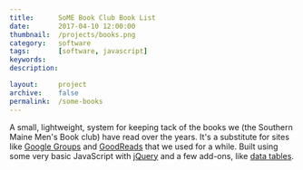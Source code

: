 ```yaml
---
title: 		SoME Book Club Book List
date: 		2017-04-10 12:00:00
thumbnail: 	/projects/books.png
category: 	software
tags: 		[software, javascript]
keywords:
description:

layout: 	project
archive:	false
permalink:  /some-books
---
```

A small, lightweight, system for keeping tack of the books we (the Southern Maine
Men's Book club) have read over the years. It's a substitute for sites like
[Google Groups](http://groups.google.com) and [GoodReads](http://goodreads.com)
that we used for a while. Built using some very basic JavaScript with 
[jQuery](https://jquery.com/) and a few add-ons, like 
[data tables](https://datatables.net/).


<script type="text/javascript">
    window.location = "https://stephenhouser.com/some-books";
</script>
